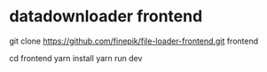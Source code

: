 # datadownloader frontend

git clone https://github.com/finepik/file-loader-frontend.git frontend

cd frontend
yarn install
yarn run dev
